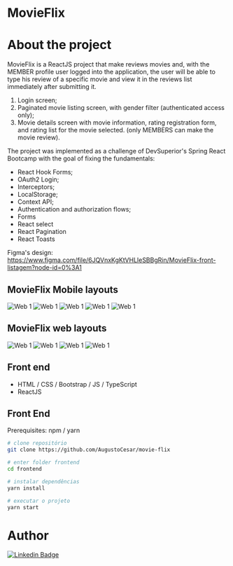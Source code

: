 # MovieFlix 

# About the project

MovieFlix is a ReactJS project that make reviews movies and, with the MEMBER profile user logged into the application, the user will be able to type his review of a specific movie and view it in the reviews list immediately after submitting it.

1. Login screen; 
2. Paginated movie listing screen, with gender filter (authenticated access only); 
3. Movie details screen with movie information, rating registration form, and rating list for the movie selected. (only MEMBERS can make the movie review).

The project was implemented as a challenge of DevSuperior's Spring React Bootcamp with the goal of fixing the fundamentals:
- React Hook Forms;
- OAuth2 Login;
- Interceptors;
- LocalStorage;
- Context API;
- Authentication and authorization flows;
- Forms
- React select
- React Pagination
- React Toasts

Figma's design: https://www.figma.com/file/6JQVnxKgKtVHLleSBBgRin/MovieFlix-front-listagem?node-id=0%3A1

## MovieFlix Mobile layouts
![Web 1](https://github.com/AugustoCesar/assets/blob/main/img/movieflix-prints-front/movie-flix-mobile/01.jpeg)
![Web 1](https://github.com/AugustoCesar/assets/blob/main/img/movieflix-prints-front/movie-flix-mobile/02.jpeg)
![Web 1](https://github.com/AugustoCesar/assets/blob/main/img/movieflix-prints-front/movie-flix-mobile/03.jpeg)
![Web 1](https://github.com/AugustoCesar/assets/blob/main/img/movieflix-prints-front/movie-flix-mobile/04.jpeg)
![Web 1](https://github.com/AugustoCesar/assets/blob/main/img/movieflix-prints-front/movie-flix-mobile/05.jpeg)

## MovieFlix web layouts
![Web 1](https://github.com/AugustoCesar/assets/blob/main/img/movieflix-prints-front/movie-flix-web/01.jpeg)
![Web 1](https://github.com/AugustoCesar/assets/blob/main/img/movieflix-prints-front/movie-flix-web/02.jpeg)
![Web 1](https://github.com/AugustoCesar/assets/blob/main/img/movieflix-prints-front/movie-flix-web/03.jpeg)
![Web 1](https://github.com/AugustoCesar/assets/blob/main/img/movieflix-prints-front/movie-flix-web/04.jpeg)


## Front end
- HTML / CSS / Bootstrap / JS / TypeScript
- ReactJS

## Front End
Prerequisites: npm / yarn

```bash
# clone repositório
git clone https://github.com/AugustoCesar/movie-flix

# enter folder frontend
cd frontend

# instalar dependências
yarn install

# executar o projeto
yarn start
```

# Author

[![Linkedin Badge](https://img.shields.io/badge/augusto&nbsp;cesar-%230077B5.svg?&style=for-the-badge&logo=linkedin&logoColor=white)](https://www.linkedin.com/in/augusto-cesar-fn/)
